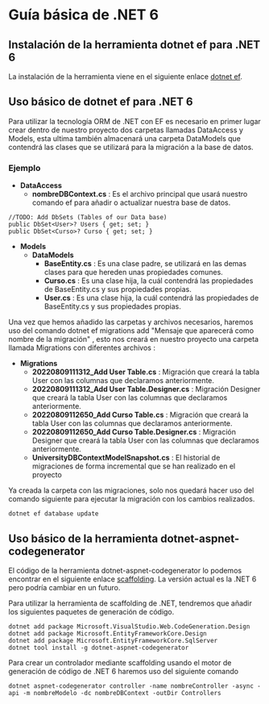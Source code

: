 # Guía básica de .NET 6

## Instalación de la herramienta dotnet ef para .NET 6

La instalación de la herramienta viene en el siguiente enlace [dotnet ef](https://docs.microsoft.com/es-es/ef/core/cli/dotnet).

##  Uso básico de dotnet ef para .NET 6

Para utilizar la tecnología ORM de .NET con EF es necesario en primer lugar crear dentro de nuestro proyecto
dos carpetas llamadas DataAccess y Models, esta ultima también almacenará una carpeta DataModels que contendrá 
las clases que se utilizará para la migración a la base de datos.

### Ejemplo

- **DataAccess**
  - **nombreDBContext.cs** 
    : Es el archivo principal que usará nuestro comando ef para añadir o actualizar nuestra base de datos.

```
//TODO: Add DbSets (Tables of our Data base)
public DbSet<User>? Users { get; set; }
public DbSet<Curso>? Curso { get; set; }
```

- **Models**
  - **DataModels**
    - **BaseEntity.cs** : Es una clase padre, se utilizará en las demas clases para que hereden unas propiedades comunes.
    - **Curso.cs** : Es una clase hija, la cuál contendrá las propiedades de BaseEntity.cs y sus propiedades propias.
    - **User.cs** : Es una clase hija, la cuál contendrá las propiedades de BaseEntity.cs y sus propiedades propias.

Una vez que hemos añadido las carpetas y archivos necesarios, haremos uso del comando 
dotnet ef migrations add "Mensaje que aparecerá como nombre de la migración" , esto nos creará en nuestro proyecto una carpeta llamada Migrations
con diferentes archivos :

- **Migrations**
  - **20220809111312_Add User Table.cs** : Migración que creará la tabla User con las columnas que declaramos anteriormente.
  - **20220809111312_Add User Table.Designer.cs** : Migración Designer que creará la tabla User con las columnas que declaramos anteriormente.
  - **20220809112650_Add Curso Table.cs** : Migración que creará la tabla User con las columnas que declaramos anteriormente.
  - **20220809112650_Add Curso Table.Designer.cs** : Migración Designer que creará la tabla User con las columnas que declaramos anteriormente.
  - **UniversityDBContextModelSnapshot.cs** : El historial de migraciones de forma incremental que se han realizado en el proyecto

Ya creada la carpeta con las migraciones, solo nos quedará hacer uso del comando siguiente 
para ejecutar la migración con los cambios realizados.

```
dotnet ef database update 
```

## Uso básico de la herramienta dotnet-aspnet-codegenerator

El código de la herramienta dotnet-aspnet-codegenerator lo podemos encontrar en el siguiente
enlace [scaffolding](https://docs.microsoft.com/es-es/aspnet/core/tutorials/first-web-api?view=aspnetcore-6.0&tabs=visual-studio).
La versión actual es la .NET 6 pero podría cambiar en un futuro.

Para utilizar la herramienta de scaffolding de .NET, tendremos que añadir los siguientes
paquetes de generación de código.

```
dotnet add package Microsoft.VisualStudio.Web.CodeGeneration.Design
dotnet add package Microsoft.EntityFrameworkCore.Design
dotnet add package Microsoft.EntityFrameworkCore.SqlServer
dotnet tool install -g dotnet-aspnet-codegenerator
```

Para crear un controlador mediante scaffolding usando el motor de generación de código
de .NET 6 haremos uso del siguiente comando

```
dotnet aspnet-codegenerator controller -name nombreController -async -api -m nombreModelo -dc nombreDBContext -outDir Controllers
```